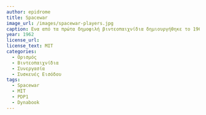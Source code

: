 ```yaml
---
author: epidrome
title: Spacewar 
image_url: /images/spacewar-players.jpg
caption: Ενα από τα πρώτα δημοφιλή βιντεοπαιχνίδια δημιουργήθηκε το 1962 και παιζόταν από δύο παίκτες, γιατί ο δυνατός για την εποχή υπολογιστής δεν είχε αρκετή ισχύ για τον αυτόματο έλεγχο του αντιπάλου, αφού οι πόροι είχαν χρησιμοποιηθεί για τα γραφικά, τη φυσική κίνηση και τον έλεγχο της σύγκρουσης. Το παιχνίδι αυτό, αν και δημιουργήθηκε σε ερευνητικό περιβάλλον για επίδειξη, έγινε σημείο αναφοράς και αντιγραφής από πολλούς προγραμματιστές και επηρέασε τα παιχνίδια της επόμενης δεκαετίας, ταοποία δημιούργησαν τη βιομηχανία των βιντεοπαιχνιδιών.
year: 1962 
license_url: 
license_text: MIT
categories:
  - Ορισμός 
  - Βιντεοπαιχνίδια 
  - Συνεργασία
  - Συσκευές Εισόδου
tags:
  - Spacewar
  - MIT
  - PDP1
  - Dynabook
---
```


